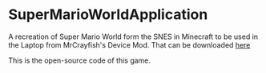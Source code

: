 # SuperMarioWorldApplication

A recreation of Super Mario World form the SNES in Minecraft to be used in the Laptop from MrCrayfish's Device Mod. That can be downloaded <a href="https://minecraft.curseforge.com/projects/mrcrayfishs-device-mod">here</a>

This is the open-source code of this game.